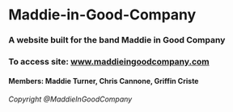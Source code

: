 # Maddie-in-Good-Company

### A website built for the band Maddie in Good Company

### To access site: www.maddieingoodcompany.com

#### Members: Maddie Turner, Chris Cannone, Griffin Criste

###### Copyright @MaddieInGoodCompany
